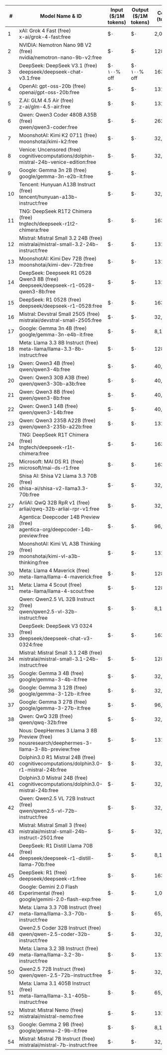 | #  | Model Name & ID                                                                             | Input ($/1M tokens) | Output ($/1M tokens) | Context (tokens) |
|----|--------------------------------------------------------------------------------------------|--------------------|---------------------|------------------|
| 1  | xAI: Grok 4 Fast (free)<br>x-ai/grok-4-fast:free                                           | $٠                 | $٠                  | 2,000,000        |
| 2  | NVIDIA: Nemotron Nano 9B V2 (free)<br>nvidia/nemotron-nano-9b-v2:free                      | $٠                 | $٠                  | 128,000          |
| 3  | DeepSeek: DeepSeek V3.1 (free)<br>deepseek/deepseek-chat-v3.1:free                         | $٠<br>١٠٠% off     | $٠<br>١٠٠% off      | 163,840          |
| 4  | OpenAI: gpt-oss-20b (free)<br>openai/gpt-oss-20b:free                                      | $٠                 | $٠                  | 131,072          |
| 5  | Z.AI: GLM 4.5 Air (free)<br>z-ai/glm-4.5-air:free                                          | $٠                 | $٠                  | 131,072          |
| 6  | Qwen: Qwen3 Coder 480B A35B (free)<br>qwen/qwen3-coder:free                                | $٠                 | $٠                  | 262,144          |
| 7  | MoonshotAI: Kimi K2 0711 (free)<br>moonshotai/kimi-k2:free                                 | $٠                 | $٠                  | 32,768           |
| 8  | Venice: Uncensored (free)<br>cognitivecomputations/dolphin-mistral-24b-venice-edition:free | $٠                 | $٠                  | 32,768           |
| 9  | Google: Gemma 3n 2B (free)<br>google/gemma-3n-e2b-it:free                                  | $٠                 | $٠                  |                  |
| 10 | Tencent: Hunyuan A13B Instruct (free)<br>tencent/hunyuan-a13b-instruct:free                | $٠                 | $٠                  | 32,768           |
| 11 | TNG: DeepSeek R1T2 Chimera (free)<br>tngtech/deepseek-r1t2-chimera:free                    | $٠                 | $٠                  | 163,840          |
| 12 | Mistral: Mistral Small 3.2 24B (free)<br>mistralai/mistral-small-3.2-24b-instruct:free     | $٠                 | $٠                  | 131,072          |
| 13 | MoonshotAI: Kimi Dev 72B (free)<br>moonshotai/kimi-dev-72b:free                            | $٠                 | $٠                  | 131,072          |
| 14 | DeepSeek: Deepseek R1 0528 Qwen3 8B (free)<br>deepseek/deepseek-r1-0528-qwen3-8b:free      | $٠                 | $٠                  | 131,072          |
| 15 | DeepSeek: R1 0528 (free)<br>deepseek/deepseek-r1-0528:free                                 | $٠                 | $٠                  | 163,840          |
| 16 | Mistral: Devstral Small 2505 (free)<br>mistralai/devstral-small-2505:free                  | $٠                 | $٠                  | 32,768           |
| 17 | Google: Gemma 3n 4B (free)<br>google/gemma-3n-e4b-it:free                                  | $٠                 | $٠                  | 8,192            |
| 18 | Meta: Llama 3.3 8B Instruct (free)<br>meta-llama/llama-3.3-8b-instruct:free                | $٠                 | $٠                  | 128,000          |
| 19 | Qwen: Qwen3 4B (free)<br>qwen/qwen3-4b:free                                                | $٠                 | $٠                  | 40,960           |
| 20 | Qwen: Qwen3 30B A3B (free)<br>qwen/qwen3-30b-a3b:free                                      | $٠                 | $٠                  | 40,960           |
| 21 | Qwen: Qwen3 8B (free)<br>qwen/qwen3-8b:free                                                | $٠                 | $٠                  | 40,960           |
| 22 | Qwen: Qwen3 14B (free)<br>qwen/qwen3-14b:free                                              | $٠                 | $٠                  | 40,960           |
| 23 | Qwen: Qwen3 235B A22B (free)<br>qwen/qwen3-235b-a22b:free                                  | $٠                 | $٠                  | 131,072          |
| 24 | TNG: DeepSeek R1T Chimera (free)<br>tngtech/deepseek-r1t-chimera:free                      | $٠                 | $٠                  | 163,840          |
| 25 | Microsoft: MAI DS R1 (free)<br>microsoft/mai-ds-r1:free                                    | $٠                 | $٠                  | 163,840          |
| 26 | Shisa AI: Shisa V2 Llama 3.3 70B (free)<br>shisa-ai/shisa-v2-llama3.3-70b:free             | $٠                 | $٠                  | 32,768           |
| 27 | ArliAI: QwQ 32B RpR v1 (free)<br>arliai/qwq-32b-arliai-rpr-v1:free                         | $٠                 | $٠                  | 32,768           |
| 28 | Agentica: Deepcoder 14B Preview (free)<br>agentica-org/deepcoder-14b-preview:free          | $٠                 | $٠                  | 96,000           |
| 29 | MoonshotAI: Kimi VL A3B Thinking (free)<br>moonshotai/kimi-vl-a3b-thinking:free            | $٠                 | $٠                  | 131,072          |
| 30 | Meta: Llama 4 Maverick (free)<br>meta-llama/llama-4-maverick:free                          | $٠                 | $٠                  | 128,000          |
| 31 | Meta: Llama 4 Scout (free)<br>meta-llama/llama-4-scout:free                                | $٠                 | $٠                  | 128,000          |
| 32 | Qwen: Qwen2.5 VL 32B Instruct (free)<br>qwen/qwen2.5-vl-32b-instruct:free                  | $٠                 | $٠                  | 8,192            |
| 33 | DeepSeek: DeepSeek V3 0324 (free)<br>deepseek/deepseek-chat-v3-0324:free                   | $٠                 | $٠                  | 163,840          |
| 34 | Mistral: Mistral Small 3.1 24B (free)<br>mistralai/mistral-small-3.1-24b-instruct:free     | $٠                 | $٠                  | 128,000          |
| 35 | Google: Gemma 3 4B (free)<br>google/gemma-3-4b-it:free                                     | $٠                 | $٠                  | 32,768           |
| 36 | Google: Gemma 3 12B (free)<br>google/gemma-3-12b-it:free                                   | $٠                 | $٠                  | 32,768           |
| 37 | Google: Gemma 3 27B (free)<br>google/gemma-3-27b-it:free                                   | $٠                 | $٠                  | 96,000           |
| 38 | Qwen: QwQ 32B (free)<br>qwen/qwq-32b:free                                                  | $٠                 | $٠                  | 32,768           |
| 39 | Nous: DeepHermes 3 Llama 3 8B Preview (free)<br>nousresearch/deephermes-3-llama-3-8b-preview:free | $٠            | $٠                  | 131,072          |
| 40 | Dolphin3.0 R1 Mistral 24B (free)<br>cognitivecomputations/dolphin3.0-r1-mistral-24b:free   | $٠                 | $٠                  | 32,768           |
| 41 | Dolphin3.0 Mistral 24B (free)<br>cognitivecomputations/dolphin3.0-mistral-24b:free         | $٠                 | $٠                  | 32,768           |
| 42 | Qwen: Qwen2.5 VL 72B Instruct (free)<br>qwen/qwen2.5-vl-72b-instruct:free                  | $٠                 | $٠                  | 32,768           |
| 43 | Mistral: Mistral Small 3 (free)<br>mistralai/mistral-small-24b-instruct-2501:free          | $٠                 | $٠                  | 32,768           |
| 44 | DeepSeek: R1 Distill Llama 70B (free)<br>deepseek/deepseek-r1-distill-llama-70b:free       | $٠                 | $٠                  | 8,192            |
| 45 | DeepSeek: R1 (free)<br>deepseek/deepseek-r1:free                                           | $٠                 | $٠                  | 163,840          |
| 46 | Google: Gemini 2.0 Flash Experimental (free)<br>google/gemini-2.0-flash-exp:free           | $٠                 | $٠                  | 1,048,576        |
| 47 | Meta: Llama 3.3 70B Instruct (free)<br>meta-llama/llama-3.3-70b-instruct:free              | $٠                 | $٠                  | 65,536           |
| 48 | Qwen2.5 Coder 32B Instruct (free)<br>qwen/qwen-2.5-coder-32b-instruct:free                 | $٠                 | $٠                  | 32,768           |
| 49 | Meta: Llama 3.2 3B Instruct (free)<br>meta-llama/llama-3.2-3b-instruct:free                | $٠                 | $٠                  | 131,072          |
| 50 | Qwen2.5 72B Instruct (free)<br>qwen/qwen-2.5-72b-instruct:free                             | $٠                 | $٠                  | 32,768           |
| 51 | Meta: Llama 3.1 405B Instruct (free)<br>meta-llama/llama-3.1-405b-instruct:free            | $٠                 | $٠                  | 65,536           |
| 52 | Mistral: Mistral Nemo (free)<br>mistralai/mistral-nemo:free                                | $٠                 | $٠                  | 131,072          |
| 53 | Google: Gemma 2 9B (free)<br>google/gemma-2-9b-it:free                                     | $٠                 | $٠                  | 8,192            |
| 54 | Mistral: Mistral 7B Instruct (free)<br>mistralai/mistral-7b-instruct:free                  | $٠                 | $٠                  | 32,768           |